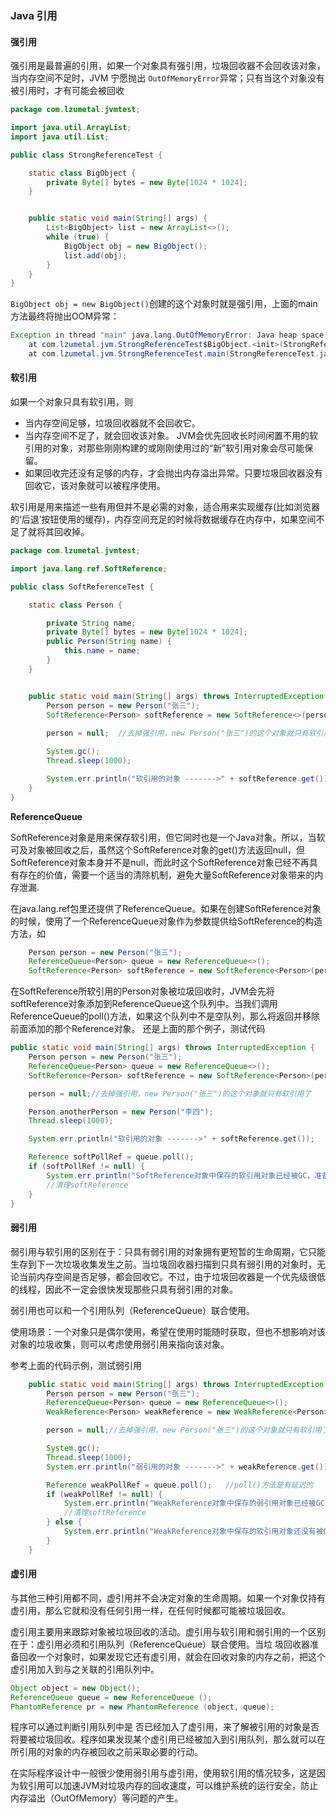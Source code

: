 ### Java 引用

#### 强引用

强引用是最普遍的引用，如果一个对象具有强引用，垃圾回收器不会回收该对象，当内存空间不足时，JVM 宁愿抛出 `OutOfMemoryError`异常；只有当这个对象没有被引用时，才有可能会被回收

```java
package com.lzumetal.jvmtest;

import java.util.ArrayList;
import java.util.List;

public class StrongReferenceTest {

    static class BigObject {
        private Byte[] bytes = new Byte[1024 * 1024];
    }


    public static void main(String[] args) {
        List<BigObject> list = new ArrayList<>();
        while (true) {
            BigObject obj = new BigObject();
            list.add(obj);
        }
    }
}
```

`BigObject obj = new BigObject()`创建的这个对象时就是强引用，上面的main方法最终将抛出OOM异常：

```java
Exception in thread "main" java.lang.OutOfMemoryError: Java heap space
    at com.lzumetal.jvm.StrongReferenceTest$BigObject.<init>(StrongReferenceTest.java:9)
    at com.lzumetal.jvm.StrongReferenceTest.main(StrongReferenceTest.java:16)
```

#### 软引用

如果一个对象只具有软引用，则

- 当内存空间足够，垃圾回收器就不会回收它。
- 当内存空间不足了，就会回收该对象。
  JVM会优先回收长时间闲置不用的软引用的对象，对那些刚刚构建的或刚刚使用过的“新”软引用对象会尽可能保留。
- 如果回收完还没有足够的内存，才会抛出内存溢出异常。只要垃圾回收器没有回收它，该对象就可以被程序使用。

软引用是用来描述一些有用但并不是必需的对象，适合用来实现缓存(比如浏览器的‘后退’按钮使用的缓存)，内存空间充足的时候将数据缓存在内存中，如果空间不足了就将其回收掉。

```java
package com.lzumetal.jvmtest;

import java.lang.ref.SoftReference;

public class SoftReferenceTest {

    static class Person {

        private String name;
        private Byte[] bytes = new Byte[1024 * 1024];
        public Person(String name) {
            this.name = name;
        }
    }


    public static void main(String[] args) throws InterruptedException {
        Person person = new Person("张三");
        SoftReference<Person> softReference = new SoftReference<>(person);
        
        person = null;  //去掉强引用，new Person("张三")的这个对象就只有软引用了     

        System.gc();
        Thread.sleep(1000);

        System.err.println("软引用的对象 ------->" + softReference.get());
    }
}
```

**ReferenceQueue**

SoftReference对象是用来保存软引用，但它同时也是一个Java对象。所以，当软可及对象被回收之后，虽然这个SoftReference对象的get()方法返回null，但SoftReference对象本身并不是null，而此时这个SoftReference对象已经不再具有存在的价值，需要一个适当的清除机制，避免大量SoftReference对象带来的内存泄漏.

在java.lang.ref包里还提供了ReferenceQueue。如果在创建SoftReference对象的时候，使用了一个ReferenceQueue对象作为参数提供给SoftReference的构造方法，如

```java
    Person person = new Person("张三");
    ReferenceQueue<Person> queue = new ReferenceQueue<>();
    SoftReference<Person> softReference = new SoftReference<Person>(person, queue);
```

在SoftReference所软引用的Person对象被垃圾回收时，JVM会先将softReference对象添加到ReferenceQueue这个队列中。当我们调用ReferenceQueue的poll()方法，如果这个队列中不是空队列，那么将返回并移除前面添加的那个Reference对象。
还是上面的那个例子，测试代码

```java
public static void main(String[] args) throws InterruptedException {
    Person person = new Person("张三");
    ReferenceQueue<Person> queue = new ReferenceQueue<>();
    SoftReference<Person> softReference = new SoftReference<Person>(person, queue);

    person = null;//去掉强引用，new Person("张三")的这个对象就只有软引用了

    Person anotherPerson = new Person("李四");
    Thread.sleep(1000);

    System.err.println("软引用的对象 ------->" + softReference.get());

    Reference softPollRef = queue.poll();
    if (softPollRef != null) {
        System.err.println("SoftReference对象中保存的软引用对象已经被GC，准备清理SoftReference对象");
        //清理softReference
    }
}
```
#### 弱引用

弱引用与软引用的区别在于：只具有弱引用的对象拥有更短暂的生命周期，它只能生存到下一次垃圾收集发生之前。当垃圾回收器扫描到只具有弱引用的对象时，无论当前内存空间是否足够，都会回收它。不过，由于垃圾回收器是一个优先级很低的线程，因此不一定会很快发现那些只具有弱引用的对象。

弱引用也可以和一个引用队列（ReferenceQueue）联合使用。

使用场景：一个对象只是偶尔使用，希望在使用时能随时获取，但也不想影响对该对象的垃圾收集，则可以考虑使用弱引用来指向该对象。

参考上面的代码示例，测试弱引用

```java
    public static void main(String[] args) throws InterruptedException {
        Person person = new Person("张三");
        ReferenceQueue<Person> queue = new ReferenceQueue<>();
        WeakReference<Person> weakReference = new WeakReference<Person>(person, queue);

        person = null;//去掉强引用，new Person("张三")的这个对象就只有软引用了

        System.gc();
        Thread.sleep(1000);
        System.err.println("弱引用的对象 ------->" + weakReference.get());

        Reference weakPollRef = queue.poll();   //poll()方法是有延迟的
        if (weakPollRef != null) {
            System.err.println("WeakReference对象中保存的弱引用对象已经被GC，下一步需要清理该Reference对象");
            //清理softReference
        } else {
            System.err.println("WeakReference对象中保存的软引用对象还没有被GC，或者被GC了但是获得对列中的引用对象出现延迟");
        }
    }
```

#### 虚引用

与其他三种引用都不同，虚引用并不会决定对象的生命周期。如果一个对象仅持有虚引用，那么它就和没有任何引用一样，在任何时候都可能被垃圾回收。

虚引用主要用来跟踪对象被垃圾回收的活动。虚引用与软引用和弱引用的一个区别在于：虚引用必须和引用队列（ReferenceQueue）联合使用。当垃 圾回收器准备回收一个对象时，如果发现它还有虚引用，就会在回收对象的内存之前，把这个虚引用加入到与之关联的引用队列中。

```java
Object object = new Object();
ReferenceQueue queue = new ReferenceQueue ();
PhantomReference pr = new PhantomReference (object, queue); 
```

程序可以通过判断引用队列中是 否已经加入了虚引用，来了解被引用的对象是否将要被垃圾回收。程序如果发现某个虚引用已经被加入到引用队列，那么就可以在所引用的对象的内存被回收之前采取必要的行动。

在实际程序设计中一般很少使用弱引用与虚引用，使用软引用的情况较多，这是因为软引用可以加速JVM对垃圾内存的回收速度，可以维护系统的运行安全，防止内存溢出（OutOfMemory）等问题的产生。